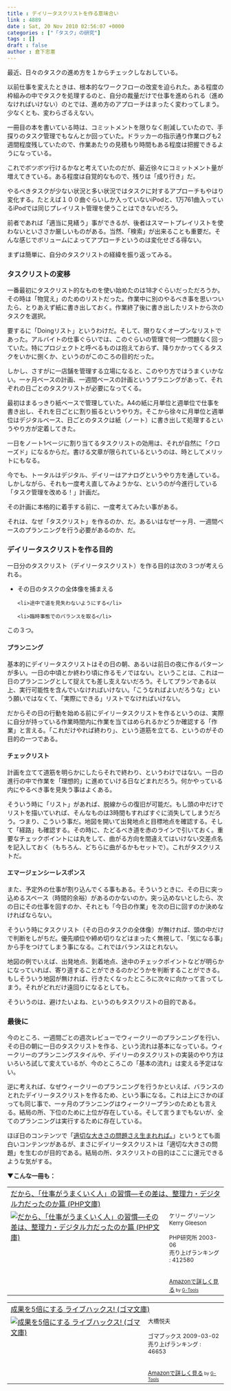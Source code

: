 ```yaml
---
title : デイリータスクリストを作る意味合い
link : 4889
date : Sat, 20 Nov 2010 02:56:07 +0000
categories : ["「タスク」の研究"]
tags : []
draft : false
author : 倉下忠憲
---
```


最近、日々のタスクの進め方を１からチェックしなおしている。

以前仕事を変えたときは、根本的なワークフローの改変を迫られた。ある程度の枠組みの中でタスクを処理するのと、自分の裁量だけで仕事を進められる（進めなければいけない）のとでは、進め方のアプローチはまったく変わってしまう。少なくとも、変わらざるえない。

一冊目の本を書いている時は、コミットメントを限りなく削減していたので、手探りのタスク管理でもなんとか回っていた。ドラッカーの指示通り作業ログも2週間程度残していたので、作業あたりの見積もり時間もある程度は把握できるようになっている。

これでボツボツ行けるかなと考えていたのだが、最近徐々にコミットメント量が増えてきている。ある程度は自覚的なもので、残りは「成り行き」だ。

やるべきタスクが少ない状況と多い状況ではタスクに対するアプローチもやはり変化する。たとえば１００曲ぐらいしか入っていないiPodと、1万761曲入っているiPodでは同じプレイリスト管理を使うことはできないだろう。

前者であれば「適当に見繕う」事ができるが、後者はスマートプレイリストを使わないといささか厳しいものがある。当然、「検索」が出来ることも重要だ。そんな感じでボリュームによってアプローチというのは変化せざる得ない。

まずは簡単に、自分のタスクリストの経緯を振り返ってみる。

<h3>タスクリストの変移</h3>
一番最初にタスクリスト的なものを使い始めたのは18才ぐらいだっただろうか。その時は「物覚え」のためのリストだった。作業中に別のやるべき事を思いついたら、とりあえず紙に書き出しておく。作業終了後に書き出したリストから次のタスクを選択。

要するに「Doingリスト」というわけだ。そして、限りなくオープンなリストであった。アルバイトの仕事ぐらいでは、このぐらいの管理で何一つ問題なく回っていた。特にプロジェクトと呼べるものは抱えておらず、降りかかってくるタスクをいかに捌くか、というのがこのころの目的だった。

しかし、さすがに一店舗を管理する立場になると、このやり方ではうまくいかない。一ヶ月ベースの計画、一週間ベースの計画というプラニングがあって、それぞれの日ごとのタスクリストが必要になってくる。

最初はまるっきり紙ベースで管理していた。A4の紙に月単位と週単位で仕事を書き出し、それを日ごとに割り振るというやり方。そこから徐々に月単位と週単位はデジタルベース、日ごとのタスクは紙（ノート）に書き出して処理するというやり方が定着してきた。

一日をノート1ページに割り当てるタスクリストの効用は、それが自然に「クローズド」になるからだ。書ける文章が限られているというのは、時としてメリットにもなる。

今でも、トータルはデジタル、デイリーはアナログというやり方を通している。しかしながら、それも一度考え直してみようかな、というのが今進行している「タスク管理を改める！」計画だ。

その計画に本格的に着手する前に、一度考えてみたい事がある。

それは、なぜ「タスクリスト」を作るのか、だ。あるいはなぜ一ヶ月、一週間ベースのプランニングを行う必要があるのか、だ。

<h3>デイリータスクリストを作る目的</h3>
一日分のタスクリスト（デイリータスクリスト）を作る目的は次の３つが考えられる。

<ul>
	<li>その日のタスクの全体像を捕まえる</li>

	<li>途中で道を見失わないようにする</li>

	<li>臨時事態でのバランスを取る</li>
</ul>



この３つ。

<h4>プランニング</h4>
基本的にデイリータスクリストはその日の朝、あるいは前日の夜に作るパターンが多い。一日の中頃とか終わり頃に作るモノではない。ということは、これは一日のプランニングとして捉えても差し支えないだろう。そしてプランである以上、実行可能性を含んでいなければいけない。「こうなればよいだろうな」という願いではなくて、「実際にできる」リストでなければいけない。

だからその日の行動を始める前にデイリータスクリストを作るというのは、実際に自分が持っている作業時間内に作業を当てはめられるかどうか確認する「作業」と言える。「これだけやれば終わり」、という道筋を立てる、というのがその目的の一つである。

<h4>チェックリスト</h4>
計画を立てて道筋を明らかにしたらそれで終わり、というわけではない。一日の進行の中で作業を「理想的」に進めていける日などまれだろう。何かやっている内にやるべき事を見失う事はよくある。

そういう時に「リスト」があれば、脱線からの復旧が可能だ。もし頭の中だけでリストを描いていれば、そんなものは3時間もすればすぐに消失してしまうだろう。つまり、こういう事だ。地図を開いて出発地点と目標地点を確認する。そして「経路」も確認する。その時に、たどるべき道を赤のラインで引いておく。重要なチェックポイントには丸をして、曲がる方向を間違えてはいけない交差点名を記入しておく（もちろん、どちらに曲がるかもセットで）。これがタスクリストだ。

<h4>エマージェンシーレスポンス</h4>
また、予定外の仕事が割り込んでくる事もある。そういうときに、その日に突っ込めるスペース（時間的余裕）があるのかないのか。突っ込めないとしたら、次の日にその仕事を回すのか、それとも「今日の作業」を次の日に回すのか決めなければならない。

そういう時にタスクリスト（その日のタスクの全体像）が無ければ、頭の中だけで判断をしがちだ。優先順位や締め切りなどはまったく無視して、「気になる事」から手をつけてしまう事になる。これではバランスはとれない。

地図の例でいえば、出発地点、到着地点、途中のチェックポイントなどが明らかになっていれば、寄り道することができるのかどうかを判断することができる。もしそういう地図が無ければ、行きたくなったところに次々に向かって言ってしまう。それがどれだけ遠回りになるとしても。

そういうのは、避けたいよね、というのもタスクリストの目的である。

<h3>最後に</h3>
今のところ、一週間ごとの週次レビューでウィークリーのプランニングを行い、その日の朝に一日のタスクリストを作る、という流れは基本になっている。ウィークリーのプランニングスタイルや、デイリーのタスクリストの実装のやり方はいろいろ試して変えているが、今のところこの「基本の流れ」は変える予定はない。

逆に考えれば、なぜウィークリーのプランニングを行うかといえば、バランスのとれたデイリータスクリストを作るため、という事になる。これは上にさかのぼっても同じ事で、一ヶ月のプランニングはウィークリープランのためとも言える。結局の所、下位のために上位が存在している。そして言うまでもないが、全てのプランニングは実行するために存在している。

ほぼ日のコンテンツで「<a href="http://www.1101.com/umeda_iwata/index.html">適切な大きさの問題さえ生まれれば。</a>」というとても面白いコンテンツがあるが、まさにデイリータスクリストは「適切な大きさの問題」を生むのが目的である。結局の所、タスクリストの目的はここに還元できるような気がする。

<strong>▼こんな一冊も：</strong>
<table  border="0" cellpadding="5"><tr><td colspan="2"><a href="http://www.amazon.co.jp/%E3%81%A0%E3%81%8B%E3%82%89%E3%80%81%E3%80%8C%E4%BB%95%E4%BA%8B%E3%81%8C%E3%81%86%E3%81%BE%E3%81%8F%E3%81%84%E3%81%8F%E4%BA%BA%E3%80%8D%E3%81%AE%E7%BF%92%E6%85%A3%E2%80%95%E3%81%9D%E3%81%AE%E5%B7%AE%E3%81%AF%E3%80%81%E6%95%B4%E7%90%86%E5%8A%9B%E3%83%BB%E3%83%87%E3%82%B8%E3%82%BF%E3%83%AB%E5%8A%9B%E3%81%A0%E3%81%A3%E3%81%9F%E3%81%AE%E3%81%8B%E7%AF%87-PHP%E6%96%87%E5%BA%AB-%E3%82%B1%E3%83%AA%E3%83%BC-%E3%82%B0%E3%83%AA%E3%83%BC%E3%82%BD%E3%83%B3/dp/4569579620%3FSubscriptionId%3D15SMZCTB9V8NGR2TW082%26tag%3Drashita1000-22%26linkCode%3Dxm2%26camp%3D2025%26creative%3D165953%26creativeASIN%3D4569579620" target="_top">だから、「仕事がうまくいく人」の習慣―その差は、整理力・デジタル力だったのか篇 (PHP文庫)</a><img src="http://www.assoc-amazon.jp/e/ir?t=rashita1000-22&l=ur2&o=9" width="1" height="1" style="border: none;" alt="" /></td></tr><tr><td valign="top"><a href="http://www.amazon.co.jp/%E3%81%A0%E3%81%8B%E3%82%89%E3%80%81%E3%80%8C%E4%BB%95%E4%BA%8B%E3%81%8C%E3%81%86%E3%81%BE%E3%81%8F%E3%81%84%E3%81%8F%E4%BA%BA%E3%80%8D%E3%81%AE%E7%BF%92%E6%85%A3%E2%80%95%E3%81%9D%E3%81%AE%E5%B7%AE%E3%81%AF%E3%80%81%E6%95%B4%E7%90%86%E5%8A%9B%E3%83%BB%E3%83%87%E3%82%B8%E3%82%BF%E3%83%AB%E5%8A%9B%E3%81%A0%E3%81%A3%E3%81%9F%E3%81%AE%E3%81%8B%E7%AF%87-PHP%E6%96%87%E5%BA%AB-%E3%82%B1%E3%83%AA%E3%83%BC-%E3%82%B0%E3%83%AA%E3%83%BC%E3%82%BD%E3%83%B3/dp/4569579620%3FSubscriptionId%3D15SMZCTB9V8NGR2TW082%26tag%3Drashita1000-22%26linkCode%3Dxm2%26camp%3D2025%26creative%3D165953%26creativeASIN%3D4569579620" target="_top"><img src="http://ecx.images-amazon.com/images/I/51A2EKVEKXL._SL160_.jpg" border="0" alt="だから、「仕事がうまくいく人」の習慣―その差は、整理力・デジタル力だったのか篇 (PHP文庫)" /></a></td><td valign="top"><font size="-1">ケリー グリーソン Kerry Gleeson <br /><br />PHP研究所  2003-06<br />売り上げランキング : 412580<br /><br /><br /><a href="http://www.amazon.co.jp/%E3%81%A0%E3%81%8B%E3%82%89%E3%80%81%E3%80%8C%E4%BB%95%E4%BA%8B%E3%81%8C%E3%81%86%E3%81%BE%E3%81%8F%E3%81%84%E3%81%8F%E4%BA%BA%E3%80%8D%E3%81%AE%E7%BF%92%E6%85%A3%E2%80%95%E3%81%9D%E3%81%AE%E5%B7%AE%E3%81%AF%E3%80%81%E6%95%B4%E7%90%86%E5%8A%9B%E3%83%BB%E3%83%87%E3%82%B8%E3%82%BF%E3%83%AB%E5%8A%9B%E3%81%A0%E3%81%A3%E3%81%9F%E3%81%AE%E3%81%8B%E7%AF%87-PHP%E6%96%87%E5%BA%AB-%E3%82%B1%E3%83%AA%E3%83%BC-%E3%82%B0%E3%83%AA%E3%83%BC%E3%82%BD%E3%83%B3/dp/4569579620%3FSubscriptionId%3D15SMZCTB9V8NGR2TW082%26tag%3Drashita1000-22%26linkCode%3Dxm2%26camp%3D2025%26creative%3D165953%26creativeASIN%3D4569579620" target="_top">Amazonで詳しく見る</a></font><font size="-2"> by <a href="http://www.goodpic.com/mt/aws/index.html" >G-Tools</a></font></td></tr></table>

<table  border="0" cellpadding="5"><tr><td colspan="2"><a href="http://www.amazon.co.jp/%E6%88%90%E6%9E%9C%E3%82%925%E5%80%8D%E3%81%AB%E3%81%99%E3%82%8B-%E3%83%A9%E3%82%A4%E3%83%96%E3%83%8F%E3%83%83%E3%82%AF%E3%82%B9-%E3%82%B4%E3%83%9E%E6%96%87%E5%BA%AB-%E5%A4%A7%E6%A9%8B%E6%82%A6%E5%A4%AB/dp/4777151220%3FSubscriptionId%3D15SMZCTB9V8NGR2TW082%26tag%3Drashita1000-22%26linkCode%3Dxm2%26camp%3D2025%26creative%3D165953%26creativeASIN%3D4777151220" target="_top">成果を5倍にする ライブハックス! (ゴマ文庫)</a><img src="http://www.assoc-amazon.jp/e/ir?t=rashita1000-22&l=ur2&o=9" width="1" height="1" style="border: none;" alt="" /></td></tr><tr><td valign="top"><a href="http://www.amazon.co.jp/%E6%88%90%E6%9E%9C%E3%82%925%E5%80%8D%E3%81%AB%E3%81%99%E3%82%8B-%E3%83%A9%E3%82%A4%E3%83%96%E3%83%8F%E3%83%83%E3%82%AF%E3%82%B9-%E3%82%B4%E3%83%9E%E6%96%87%E5%BA%AB-%E5%A4%A7%E6%A9%8B%E6%82%A6%E5%A4%AB/dp/4777151220%3FSubscriptionId%3D15SMZCTB9V8NGR2TW082%26tag%3Drashita1000-22%26linkCode%3Dxm2%26camp%3D2025%26creative%3D165953%26creativeASIN%3D4777151220" target="_top"><img src="http://ecx.images-amazon.com/images/I/51jEuW2XJKL._SL160_.jpg" border="0" alt="成果を5倍にする ライブハックス! (ゴマ文庫)" /></a></td><td valign="top"><font size="-1">大橋悦夫 <br /><br />ゴマブックス  2009-03-02<br />売り上げランキング : 46653<br /><br /><br /><a href="http://www.amazon.co.jp/%E6%88%90%E6%9E%9C%E3%82%925%E5%80%8D%E3%81%AB%E3%81%99%E3%82%8B-%E3%83%A9%E3%82%A4%E3%83%96%E3%83%8F%E3%83%83%E3%82%AF%E3%82%B9-%E3%82%B4%E3%83%9E%E6%96%87%E5%BA%AB-%E5%A4%A7%E6%A9%8B%E6%82%A6%E5%A4%AB/dp/4777151220%3FSubscriptionId%3D15SMZCTB9V8NGR2TW082%26tag%3Drashita1000-22%26linkCode%3Dxm2%26camp%3D2025%26creative%3D165953%26creativeASIN%3D4777151220" target="_top">Amazonで詳しく見る</a></font><font size="-2"> by <a href="http://www.goodpic.com/mt/aws/index.html" >G-Tools</a></font></td></tr></table>

